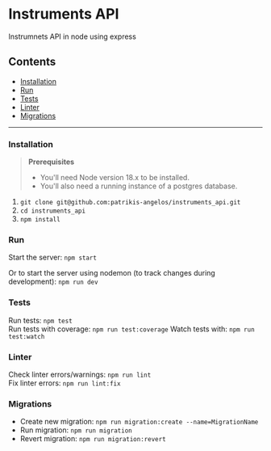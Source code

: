 # Instruments API

Instrumnets API in node using express

## Contents
* [Installation](#installation)
* [Run](#run)
* [Tests](#tests)
* [Linter](#linter)
* [Migrations](#migrations)

---


### Installation

> **Prerequisites**
> 
> * You'll need Node version 18.x to be installed.
> * You'll also need a running instance of a postgres database.

1. `git clone git@github.com:patrikis-angelos/instruments_api.git`
2. `cd instruments_api`
3. `npm install`

### Run

Start the server: `npm start`

Or to start the server using nodemon (to track changes during development): `npm run dev`

### Tests

Run tests: `npm test`  
Run tests with coverage: `npm run test:coverage`
Watch tests with: `npm run test:watch`

### Linter

Check linter errors/warnings: `npm run lint`  
Fix linter errors: `npm run lint:fix`  

### Migrations

* Create new migration: `npm run migration:create --name=MigrationName`
* Run migration: `npm run migration`
* Revert migration: `npm run migration:revert`